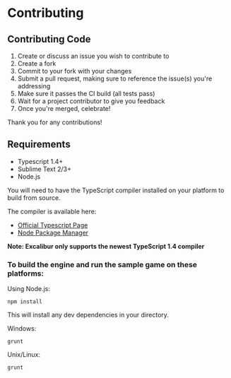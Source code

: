 # Contributing

## Contributing Code

1. Create or discuss an issue you wish to contribute to
2. Create a fork
3. Commit to your fork with your changes
4. Submit a pull request, making sure to reference the issue(s) you're addressing
5. Make sure it passes the CI build (all tests pass)
6. Wait for a project contributor to give you feedback
7. Once you're merged, celebrate!

Thank you for any contributions!

## Requirements

- Typescript 1.4+
- Sublime Text 2/3+
- Node.js

You will need to have the TypeScript compiler installed on your platform to build from source.

The compiler is available here:

- [Official Typescript Page](http://www.typescriptlang.org/)
- [Node Package Manager](https://npmjs.org/package/typescript)

**Note: Excalibur only supports the newest TypeScript 1.4 compiler**

### To build the engine and run the sample game on these platforms:

Using Node.js:

	npm install
  
This will install any dev dependencies in your directory.

Windows:

	grunt

Unix/Linux:
	
	grunt